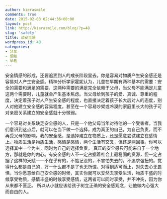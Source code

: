 ```yaml
---
author: kierasmile
comments: true
date: 2015-02-03 02:44:36+00:00
layout: post
link: http://kierasmile.com/blog/?p=48
slug: 'safety'
title: 谈安全感
wordpress_id: 48
categories:
- 分享
- 感触
- 早教
---
```


安全情感的形成，还要追溯到人的成长阶段里去。你是容易对物质产生安全感还是容易对人产生安全感。精神分析学家霍妮认为，儿童在早期有两种基本的需要：安全的需要和满足的需要，这两种需要的满足完全依赖于父母，当父母不能满足儿童这两个需要时，儿童就会产生基本焦虑。当父母给到孩子的爱、真诚、尊重的程度，决定着孩子对人产生安全感的程度，也直接决定着孩子长大后对人的态度，别人对他建立安全感的容易程度。甚至在一个容易吵架或冷漠的家庭里长大的孩子可对亲密关系建立的安全感就十分微弱。

一个容易对关系缺乏安全感的人，只是一个他父母当年对待他的一个受害者。当我们意识到这点后，就可以在当下做一个选择，成为真正的自己，为自己负责，而不再受父母的影响。我的安全感，是选择建立在物质上，还是愿意尝试建立在感情上。物质生活是物质生活，感情是感情，两个生活有交叉，但还是两回事。你可以选择其中一个为主，同时为自己的选择负责。
真正的安全感只可能来自于一个地方，那就是你的内心。有安全感的人不一定占据着社会上最稳固的资源，但一定占据了这样的天赋——不在乎有的，不惦记没的，不害怕失去的，不追求强扭的。觉得什么都是自己的，万一什么都不是了也无所谓。对得到适可而止，对失去心无畏惧。当你愿意给自己安全感的时候，其实你就可以安然去享受生活，物质丰盛的时候享受物质，感情丰盛的时候享受感情，这两者可以同时享受，并不冲突，因为你从来都不匮乏。
所以从小就应该给孩子树立正确的安全感观念，让他做内心强大而自由的人。
